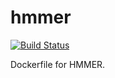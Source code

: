 hmmer
================

[![Build Status](https://travis-ci.org/ddiez/hmmer.svg?branch=master)](https://travis-ci.org/ddiez/hmmer)

Dockerfile for HMMER.
